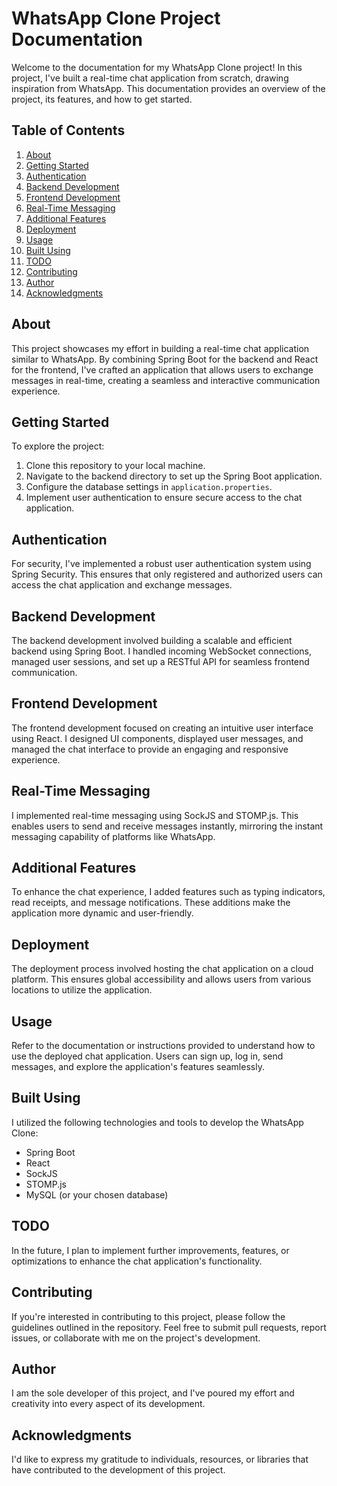 # WhatsApp Clone Project Documentation

Welcome to the documentation for my WhatsApp Clone project! In this project, I've built a real-time chat application from scratch, drawing inspiration from WhatsApp. This documentation provides an overview of the project, its features, and how to get started.

## Table of Contents

1. [About](#about)
2. [Getting Started](#getting-started)
3. [Authentication](#authentication)
4. [Backend Development](#backend-development)
5. [Frontend Development](#frontend-development)
6. [Real-Time Messaging](#real-time-messaging)
7. [Additional Features](#additional-features)
8. [Deployment](#deployment)
9. [Usage](#usage)
10. [Built Using](#built-using)
11. [TODO](#todo)
12. [Contributing](#contributing)
13. [Author](#author)
14. [Acknowledgments](#acknowledgments)

## About

This project showcases my effort in building a real-time chat application similar to WhatsApp. By combining Spring Boot for the backend and React for the frontend, I've crafted an application that allows users to exchange messages in real-time, creating a seamless and interactive communication experience.

## Getting Started

To explore the project:

1. Clone this repository to your local machine.
2. Navigate to the backend directory to set up the Spring Boot application.
3. Configure the database settings in `application.properties`.
4. Implement user authentication to ensure secure access to the chat application.

## Authentication

For security, I've implemented a robust user authentication system using Spring Security. This ensures that only registered and authorized users can access the chat application and exchange messages.

## Backend Development

The backend development involved building a scalable and efficient backend using Spring Boot. I handled incoming WebSocket connections, managed user sessions, and set up a RESTful API for seamless frontend communication.

## Frontend Development

The frontend development focused on creating an intuitive user interface using React. I designed UI components, displayed user messages, and managed the chat interface to provide an engaging and responsive experience.

## Real-Time Messaging

I implemented real-time messaging using SockJS and STOMP.js. This enables users to send and receive messages instantly, mirroring the instant messaging capability of platforms like WhatsApp.

## Additional Features

To enhance the chat experience, I added features such as typing indicators, read receipts, and message notifications. These additions make the application more dynamic and user-friendly.

## Deployment

The deployment process involved hosting the chat application on a cloud platform. This ensures global accessibility and allows users from various locations to utilize the application.

## Usage

Refer to the documentation or instructions provided to understand how to use the deployed chat application. Users can sign up, log in, send messages, and explore the application's features seamlessly.

## Built Using

I utilized the following technologies and tools to develop the WhatsApp Clone:

- Spring Boot
- React
- SockJS
- STOMP.js
- MySQL (or your chosen database)

## TODO

In the future, I plan to implement further improvements, features, or optimizations to enhance the chat application's functionality.

## Contributing

If you're interested in contributing to this project, please follow the guidelines outlined in the repository. Feel free to submit pull requests, report issues, or collaborate with me on the project's development.

## Author

I am the sole developer of this project, and I've poured my effort and creativity into every aspect of its development.

## Acknowledgments

I'd like to express my gratitude to individuals, resources, or libraries that have contributed to the development of this project.

